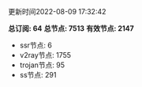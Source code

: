 更新时间2022-08-09 17:32:42

**总订阅: 64**
**总节点: 7513**
**有效节点: 2147**
- ssr节点: 6
- v2ray节点: 1755
- trojan节点: 95
- ss节点: 291

